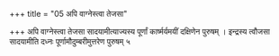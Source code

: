 +++
title = "05 अपि वाग्नेस्त्वा तेजसा"

+++
अपि वाग्नेस्त्वा तेजसा सादयामीत्याज्यस्य पूर्णां कार्ष्मर्यमयीं दक्षिणेन पुरुषम् । इन्द्रस्य त्वौजसा सादयामीति दध्नः पूर्णामौदुम्बरीमुत्तरेण पुरुषम् ५
